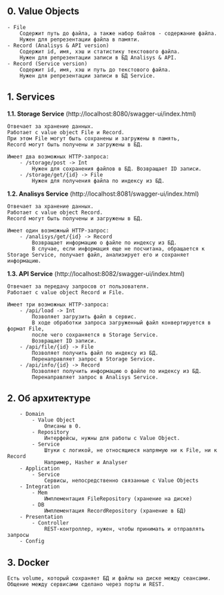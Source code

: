 **0. Value Objects**
--------------------------------------
    - File
        Содержит путь до файла, а также набор байтов - содержание файла.
        Нужен для репрезентации файла в памяти.
    - Record (Analisys & API version)
        Содержит id, имя, хэш и статистику текстового файла.
        Нужен для репрезентации записи в БД Analisys & API.
    - Record (Service version)
        Содержит id, имя, хэш и путь до текстового файла.
        Нужен для репрезентации записи в БД Service.



**1. Services**
--------------------------------------
**1.1. Storage Service** (http://localhost:8080/swagger-ui/index.html)

    Отвечает за хранение данных. 
    Работает с value object File и Record.
    При этом File могут быть сохранены и загружены в память, 
    Record могут быть получены и загружены в БД.

    Имеет два возможных HTTP-запроса: 
        - /storage/post -> Int
            Нужен для сохранения файлов в БД. Возвращает ID записи.
        - /storage/get/{id} -> File
            Нужен для получения файла по индексу из БД. 


**1.2. Analisys Service** (http://localhost:8081/swagger-ui/index.html)

    Отвечает за хранение данных. 
    Работает с value object Record. 
    Record могут быть получены и загружены в БД.

    Имеет один возможный HTTP-запрос: 
        - /analisys/get/{id} -> Record
            Возвращает информацию о файле по индексу из БД.
            В случае, если информация еще не посчитана, обращается к Storage Service, получает файл, анализирует его и сохраняет информацию.


**1.3. API Service** (http://localhost:8082/swagger-ui/index.html)

    Отвечает за передачу запросов от пользователя. 
    Работает с value object Record и File.
    
    Имеет три возможных HTTP-запроса: 
        - /api/load -> Int
            Позволяет загрузить файл в сервис. 
            В ходе обработки запроса загруженный файл конвертируется в формат File, 
            после чего сохраняется в Storage Service.
            Возвращает ID записи.
        - /api/file/{id} -> File
            Позволяет получить файл по индексу из БД.
            Перенаправляет запрос в Storage Service.
        - /api/info/{id} -> Record
            Позволяет получить информацию о файле по индексу из БД.
            Перенаправляет запрос в Analisys Service.


**2. Об архитектуре**
--------------------------------------
        - Domain
            - Value Object
                Описаны в 0.
            - Repository
                Интерфейсы, нужны для работы с Value Object.
            - Service
                Штуки с логикой, не относящиеся напрямую ни к File, ни к Record
                Например, Hasher и Analyser
        - Application
            - Service
                Сервисы, непосредственно связанные с Value Objects
        - Integration 
            - Mem
                Имплементация FileRepository (хранение на диске)
            - DB
                Имплементация RecordRepository (хранение в БД)
        - Presentation
            - Controller
                REST-контроллер, нужен, чтобы принимать и отправлять запросы
        - Config


**3. Docker**
--------------------------------------

    Есть volume, который сохраняет БД и файлы на диске между сеансами.
    Общение между сервисами сделано через порты и REST.


